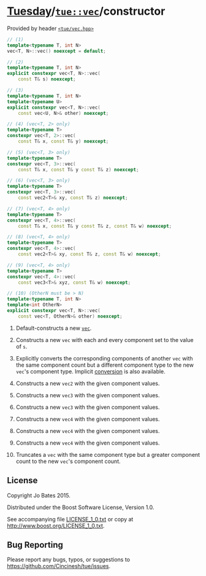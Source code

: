 [Tuesday](../../../README.md)/[`tue::vec`](../../headers/vec.md)/constructor
============================================================================
Provided by header [`<tue/vec.hpp>`](../../headers/vec.md)

```c++
// (1)
template<typename T, int N>
vec<T, N>::vec() noexcept = default;

// (2)
template<typename T, int N>
explicit constexpr vec<T, N>::vec(
    const T& s) noexcept;

// (3)
template<typename T, int N>
template<typename U>
explicit constexpr vec<T, N>::vec(
    const vec<U, N>& other) noexcept;

// (4) (vec<T, 2> only)
template<typename T>
constexpr vec<T, 2>::vec(
    const T& x, const T& y) noexcept;

// (5) (vec<T, 3> only)
template<typename T>
constexpr vec<T, 3>::vec(
    const T& x, const T& y const T& z) noexcept;

// (6) (vec<T, 3> only)
template<typename T>
constexpr vec<T, 3>::vec(
    const vec2<T>& xy, const T& z) noexcept;

// (7) (vec<T, 4> only)
template<typename T>
constexpr vec<T, 4>::vec(
    const T& x, const T& y const T& z, const T& w) noexcept;

// (8) (vec<T, 4> only)
template<typename T>
constexpr vec<T, 4>::vec(
    const vec2<T>& xy, const T& z, const T& w) noexcept;

// (9) (vec<T, 4> only)
template<typename T>
constexpr vec<T, 4>::vec(
    const vec3<T>& xyz, const T& w) noexcept;

// (10) (OtherN must be > N)
template<typename T, int N>
template<int OtherN>
explicit constexpr vec<T, N>::vec(
    const vec<T, OtherN>& other) noexcept;
```

1. Default-constructs a new [`vec`](../../headers/vec.md).

2. Constructs a new `vec` with each and every component set to the value of `s`.

3. Explicitly converts the corresponding components of another `vec` with the
   same component count but a different component type to the new `vec`'s
   component type. Implicit [conversion](conversion.md) is also available.

4. Constructs a new `vec2` with the given component values.

5. Constructs a new `vec3` with the given component values.

6. Constructs a new `vec3` with the given component values.

7. Constructs a new `vec4` with the given component values.

8. Constructs a new `vec4` with the given component values.

9. Constructs a new `vec4` with the given component values.

10. Truncates a `vec` with the same component type but a greater component count
    to the new `vec`'s component count.

License
-------
Copyright Jo Bates 2015.

Distributed under the Boost Software License, Version 1.0.

See accompanying file [LICENSE_1_0.txt](../../../LICENSE_1_0.txt) or copy at
http://www.boost.org/LICENSE_1_0.txt.

Bug Reporting
-------------
Please report any bugs, typos, or suggestions to
https://github.com/Cincinesh/tue/issues.
